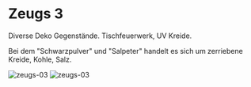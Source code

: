 # Zeugs 3

Diverse Deko Gegenstände.
Tischfeuerwerk, UV Kreide. 

Bei dem "Schwarzpulver" und "Salpeter" handelt es sich um zerriebene Kreide, Kohle, Salz.


![zeugs-03](P1940841.JPG)
![zeugs-03](P1940843.JPG)
